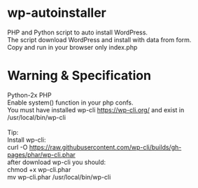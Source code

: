 # wp-autoinstaller
PHP and Python script to auto install WordPress. 
</br>
The script download WordPress and install with data from form.
</br>
Copy and run in your browser only index.php
</br>

# Warning & Specification
Python-2x
PHP
</br>
Enable system() function in your php confs.
</br>
You must have installed wp-cli https://wp-cli.org/ and exist in /usr/local/bin/wp-cli 
</br>
</br>
Tip:
</br>
Install wp-cli:
</br>
  curl -O https://raw.githubusercontent.com/wp-cli/builds/gh-pages/phar/wp-cli.phar
  </br>
  after download wp-cli you should:
  </br>
  chmod +x wp-cli.phar
  </br>
  mv wp-cli.phar /usr/local/bin/wp-cli
